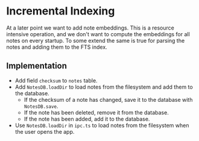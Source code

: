 # Incremental Indexing

At a later point we want to add note embeddings. This is a resource intensive operation,
and we don't want to compute the embeddings for all notes on every startup. To some extend
the same is true for parsing the notes and adding them to the FTS index.

## Implementation

- Add field `checksum` to `notes` table.
- Add `NotesDB.loadDir` to load notes from the filesystem and add them to the database.
  - If the checksum of a note has changed, save it to the database with `NotesDB.save`.
  - If the note has been deleted, remove it from the database.
  - If the note has been added, add it to the database.
- Use `NotesDB.loadDir` in `ipc.ts` to load notes from the filesystem when the user opens the app.